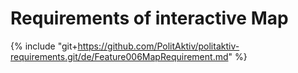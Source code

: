 # Requirements of interactive Map

{% include "git+https://github.com/PolitAktiv/politaktiv-requirements.git/de/Feature006MapRequirement.md" %}
